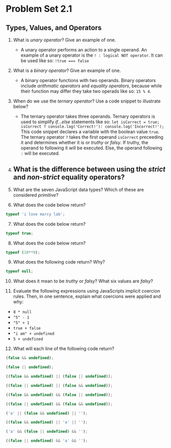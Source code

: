 # Problem Set 2.1
## Types, Values, and Operators

1. What is _unary operator_? Give an example of one.
    - A unary operator performs an action to a single operand. An example of a unary operator is the `! : logical NOT operator`. It can be used like so: `!true === false`

2. What is a _binary operator_? Give an example of one.
    - A binary operator functions with two operands. Binary operators include *arithmatic operators* and *equality operators*, because while their function may differ they take two operads like so: `15 % 4`.

3. When do we use the _ternary operator_? Use a code snippet to illustrate below?
    - The ternary operator takes three operands. Ternary operators is used to simplify *if...else* statements like so:
    `let isCorrect = true;
     isCorrect ?
     console.log('Correct!'):
     console.log('Incorrect!');`
This code snippet declares a variable with the boolean value `true`. The ternary operator `?` takes the first operand `isCorrect` preceeding it and determines whether it is or *truthy* or *falsy*. If truthy, the operand to following it will be executed. Else, the operand following `:` will be executed.

4. What is the difference between using the _strict_ and _non-strict_ equality operators?
    -

5. What are the seven JavaScript data types? Which of these are considered _primitive_?

6. What does the code below return?
  ```javascript
  typeof 'i love marcy lab';
  ```

7. What does the code below return?
  ```javascript
  typeof true;
  ```

8. What does the code below return?
  ```javascript
  typeof (10**9);
  ```

9. What does the following code return? Why?
  ```javascript
  typeof null;
  ```
10. What does it mean to be _truthy_ or _falsy_? What six values are _falsy_?

11. Evaluate the following expressions using JavaScripts implicit coercion rules. Then, in one sentence, explain what coercions were applied and why:
  * `8 * null`
  * `"5" - 1`
  * `"5" + 1`
  * `true + false`
  * `"i am" + undefined`
  * `5 + undefined`

12. What will each line of the following code return?
   ```javascript
   (false && undefined);
   ```

   ```javascript
   (false || undefined);
   ```

   ```javascript
   ((false && undefined) || (false || undefined));
   ```

   ```javascript
   ((false || undefined) || (false && undefined));
   ```

   ```javascript
   ((false && undefined) && (false || undefined));
   ```

   ```javascript
   ((false || undefined) && (false && undefined));
   ```

   ```javascript
   ('a' || (false && undefined) || '');
   ```

   ```javascript
   ((false && undefined) || 'a' || '');
   ```

   ```javascript
   ('a' && (false || undefined) && '');
   ```

   ```javascript
   ((false || undefined) && 'a' && '');
   ```
